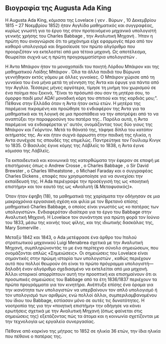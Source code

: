 ## Βιογραφία της Augusta Ada King
Η Augusta Ada King, κόμισσα της Lovelace ( γεν . Βύρων , 10 Δεκεμβρίου 1815 – 27 Νοεμβρίου 1852) ήταν Αγγλίδα μαθηματικός και συγγραφέας, κυρίως γνωστή για το έργο της στον προτεινόμενο μηχανικό υπολογιστή γενικής χρήσης του Charles Babbage , την Αναλυτική Μηχανή . Ήταν η πρώτη που αναγνώρισε ότι το μηχάνημα είχε εφαρμογές πέρα από τον καθαρό υπολογισμό και δημοσίευσε τον πρώτο αλγόριθμο που προοριζόταν να εκτελεστεί από μια τέτοια μηχανή. Ως αποτέλεσμα, θεωρείται συχνά ως η πρώτη προγραμματίστρια υπολογιστών .

Η Άντα Μπάιρον ήταν το μοναχοπαίδι του ποιητή Λόρδου Μπάιρον και της μαθηματικού Λαίδης Μπάιρον . Όλα τα άλλα παιδιά του Βύρωνα γεννήθηκαν εκτός γάμου με άλλες γυναίκες. Ο Μπάιρον χώρισε από τη γυναίκα του ένα μήνα μετά τη γέννηση της Άντα και έφυγε για πάντα από την Αγγλία. Τέσσερις μήνες αργότερα, τίμησε τη μνήμη του χωρισμού σε ένα ποίημα που ξεκινά, "Είναι το πρόσωπό σου σαν τη μητέρα σου, το όμορφο παιδί μου! ADA! μοναδική κόρη του σπιτιού και της καρδιάς μου;". Πέθανε στην Ελλάδα όταν η Άντα ήταν οκτώ ετών. Η μητέρα της παρέμεινε πικραμένη και προώθησε το ενδιαφέρον της Άντα για τα μαθηματικά και τη λογική σε μια προσπάθεια να την αποτρέψει από το να αναπτύξει την παραφροσύνη του πατέρα της.. Παρόλα αυτά, η Άντα παρέμεινε να ενδιαφέρεται γι' αυτόν, ονομάζοντας τους δύο γιους της Μπάιρον και Γκόρντον. Μετά το θάνατό της, τάφηκε δίπλα του κατόπιν αιτήματός της. Αν και ήταν συχνά άρρωστη στην παιδική της ηλικία, η Άντα συνέχισε τις σπουδές της επιμελώς. Παντρεύτηκε τον Γουίλιαμ Κινγκ το 1835. Ο Βασιλιάς έγινε κόμης της Λάβλεϊς το 1838, η Άντα έγινε κόμισσα της Λάβλεϊς.

Τα εκπαιδευτικά και κοινωνικά της κατορθώματα την έφεραν σε επαφή με επιστήμονες όπως ο Andrew Crosse , ο Charles Babbage , ο Sir David Brewster , ο Charles Wheatstone , ο Michael Faraday και ο συγγραφέας Charles Dickens , επαφές που χρησιμοποίησε για να συνεχίσει την εκπαίδευσή της. Η Ada περιέγραψε την προσέγγισή της ως «ποιητική επιστήμη» και τον εαυτό της ως «Αναλυτή (& Μεταφυσικός)». 

Όταν ήταν έφηβη (18), τα μαθηματικά της χαρίσματα την οδήγησαν σε μια μακροχρόνια εργασιακή σχέση και φιλία με τον Βρετανό επίσης μαθηματικό Charles Babbage, ο οποίος είναι γνωστός ως «ο πατέρας των υπολογιστών». Ενδιαφερόταν ιδιαίτερα για το έργο του Babbage στην Αναλυτική Μηχανή. Η Lovelace τον συνάντησε για πρώτη φορά τον Ιούνιο του 1833, μέσω της κοινής τους φίλης, και της ιδιωτικής δασκάλας της, Mary Somerville .

Μεταξύ 1842 και 1843, ο Ada μετέφρασε ένα άρθρο του Ιταλού στρατιωτικού μηχανικού Luigi Menabrea σχετικά με την Αναλυτική Μηχανή, συμπληρώνοντάς το με ένα περίτεχνο σύνολο σημειώσεων, που ονομάζονται απλώς «Σημειώσεις». Οι σημειώσεις του Lovelace είναι σημαντικές στην πρώιμη ιστορία των υπολογιστών , καθώς περιέχουν αυτό που πολλοί θεωρούν ότι είναι το πρώτο πρόγραμμα υπολογιστή—δηλαδή έναν αλγόριθμο σχεδιασμένο να εκτελείται από μια μηχανή. Άλλοι ιστορικοί απορρίπτουν αυτή την προοπτική και επισημαίνουν ότι οι προσωπικές σημειώσεις του Babbage από τα έτη 1836/1837 περιέχουν τα πρώτα προγράμματα για τον κινητήρα. Ανέπτυξε επίσης ένα όραμα για την ικανότητα των υπολογιστών να υπερβαίνουν τον απλό υπολογισμό ή τον υπολογισμό των αριθμών, ενώ πολλοί άλλοι, συμπεριλαμβανομένου του ίδιου του Babbage, εστίασαν μόνο σε αυτές τις δυνατότητες. Η νοοτροπία της για την «ποιητική επιστήμη» την οδήγησε να κάνει ερωτήσεις σχετικά με την Αναλυτική Μηχανή (όπως φαίνεται στις σημειώσεις της) εξετάζοντας πώς τα άτομα και η κοινωνία σχετίζονται με την τεχνολογία ως εργαλείο συνεργασίας. 

Πέθανε από καρκίνο της μήτρας το 1852 σε ηλικία 36 ετών, την ίδια ηλικία που πέθανε ο πατέρας της.

